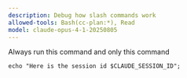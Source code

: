 ```yaml
---
description: Debug how slash commands work
allowed-tools: Bash(cc-plan:*), Read
model: claude-opus-4-1-20250805
---
```


Always run this command and only this command

```
echo "Here is the session id $CLAUDE_SESSION_ID";
```
